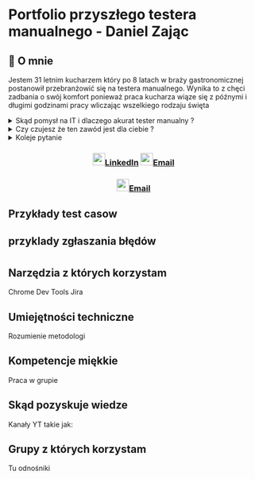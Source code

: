 # Portfolio przyszłego testera manualnego - Daniel Zając

## :mag_right: O mnie
Jestem 31 letnim kucharzem który po 8 latach w braży gastronomicznej postanowił przebranżowić się na testera manualnego. Wynika to z chęci zadbania o swój komfort ponieważ praca kucharza wiąze się z późnymi i długimi godzinami pracy wliczając wszelkiego rodzaju święta
<details>
<summary>Skąd pomysł na IT i dlaczego akurat tester manualny ?</summary>
Swój wolny czas w większości spędzam przed ekranem komputera, jestem raczej typem domatora i gracza. Świat MMO rozbudziłem we mnie ciekawośc jak to wszystko działa.
</details>
<details>
<summary>Czy czujesz że ten zawód jest dla ciebie ?</summary>
Tu odpowiedz
</details>
<details>
<summary>Koleje pytanie</summary>
Kolejna odpowiedz
</details>


### <p align="center">[<img src="https://content.linkedin.com/content/dam/me/business/en-us/amp/brand-site/v2/bg/LI-Bug.svg.original.svg" height=25 />](https://www.linkedin.com/in/zajacdaniel/)[LinkedIn](https://www.linkedin.com/in/zajacdaniel/) [<img src="https://mailmeteor.com/logos/assets/PNG/Gmail_Logo_256px.png" height=25 />](d.zajac1337@gmail.com)[Email](d.zajac1337@gmail.com)</p>

### <p align="center">[<img src="https://mailmeteor.com/logos/assets/PNG/Gmail_Logo_256px.png" height=25 />](d.zajac1337@gmail.com)[Email](d.zajac1337@gmail.com)</p>


## Przykłady test casow

## przyklady zgłaszania błędów

# 

## Narzędzia z których korzystam
Chrome Dev Tools
Jira

## Umiejętności techniczne
Rozumienie metodologi

## Kompetencje miękkie
Praca w grupie

## Skąd pozyskuje wiedze
Kanały YT takie jak:

## Grupy z których korzystam
Tu odnośniki


